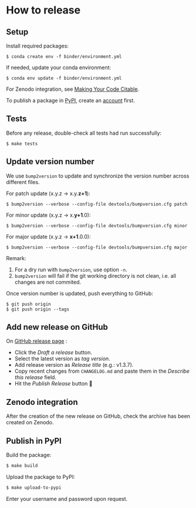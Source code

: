 # How to release


## Setup

Install required packages:
```
$ conda create env -f binder/environment.yml
```

If needed, update your conda environment:
```
$ conda env update -f binder/environment.yml
```

For Zenodo integration, see [Making Your Code Citable](https://guides.github.com/activities/citable-code/).

To publish a package in [PyPI](https://pypi.org/), create an [account](https://pypi.org/account/register/) first.

## Tests

Before any release, double-check all tests had run successfully:
```
$ make tests
```


## Update version number

We use `bump2version` to update and synchronize the version number across different files.

For patch update (x.y.z → x.y.**z+1**):
```
$ bump2version --verbose --config-file devtools/bumpversion.cfg patch
```

For minor update (x.y.z → x.**y+1**.0):
```
$ bump2version --verbose --config-file devtools/bumpversion.cfg minor
```

For major update (x.y.z → **x+1**.0.0):
```
$ bump2version --verbose --config-file devtools/bumpversion.cfg major
```

Remark: 

1. For a dry run with `bump2version`, use option `-n`.
2. `bump2version` will fail if the git working directory is not clean, i.e. all changes are not commited.

Once version number is updated, push everything to GitHub:
```
$ git push origin
$ git push origin --tags
```


## Add new release on GitHub

On [GitHub release page](https://github.com/patrickfuchs/buildH/releases) :

- Click the *Draft a release* button.
- Select the latest version as *tag version*.
- Add release version as *Release title* (e.g.: v1.3.7).
- Copy recent changes from `CHANGELOG.md` and paste them in the *Describe this release* field.
- Hit the *Publish Release* button :rocket:


## Zenodo integration

After the creation of the new release on GitHub, check the archive has been created on Zenodo.


## Publish in PyPI

Build the package:
```bash
$ make build
```

Upload the package to PyPI:
```bash
$ make upload-to-pypi
```

Enter your username and password upon request.